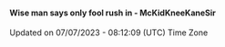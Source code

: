 #### Wise man says only fool rush in - McKidKneeKaneSir
Updated on 07/07/2023 - 08:12:09 (UTC) Time Zone
